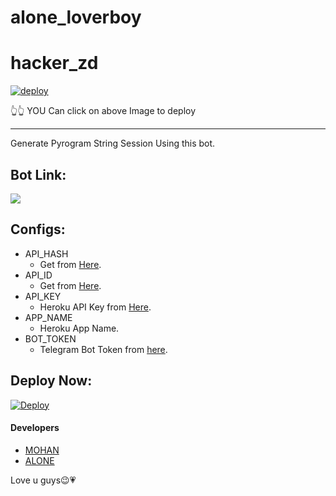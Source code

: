 # alone_loverboy
# hacker_zd
[![deploy](https://telegra.ph/file/252ad82bd76e7887fd2dd.jpg)](soon)

👆👆
YOU Can click on above Image to deploy 
________

Generate Pyrogram String Session Using this bot.

## Bot Link:
<a href="soon"><img src="https://img.shields.io/badge/Telegram-Bot-blue.svg?logo=telegram"></a>

## Configs:
- API_HASH
  - Get from [Here](https://my.telegram.org).
- API_ID
  - Get from [Here](https://my.telegram.org).
- API_KEY
  - Heroku API Key from [Here](https://dashboard.heroku.com/account).
- APP_NAME
  - Heroku App Name.
- BOT_TOKEN
  - Telegram Bot Token from [here](https://t.me/BotFather).

## Deploy Now:
[![Deploy](https://www.herokucdn.com/deploy/button.svg)](https://heroku.com/deploy?template=https://github.com/Mohan745/SESSION)


#### Developers
- [MOHAN](https://t.me/hacker_zd)
- [ALONE](https://t.me/alone_loverboy)

Love u guys😉💗
